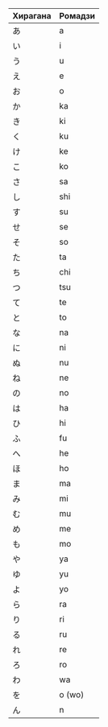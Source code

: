 | Хирагана | Ромадзи |
|-----------|----------|
| あ | a |
| い | i |
| う | u |
| え | e |
| お | o |
| か | ka |
| き | ki |
| く | ku |
| け | ke |
| こ | ko |
| さ | sa |
| し | shi |
| す | su |
| せ | se |
| そ | so |
| た | ta |
| ち | chi |
| つ | tsu |
| て | te |
| と | to |
| な | na |
| に | ni |
| ぬ | nu |
| ね | ne |
| の | no |
| は | ha |
| ひ | hi |
| ふ | fu |
| へ | he |
| ほ | ho |
| ま | ma |
| み | mi |
| む | mu |
| め | me |
| も | mo |
| や | ya |
| ゆ | yu |
| よ | yo |
| ら | ra |
| り | ri |
| る | ru |
| れ | re |
| ろ | ro |
| わ | wa |
| を | o (wo) |
| ん | n |
